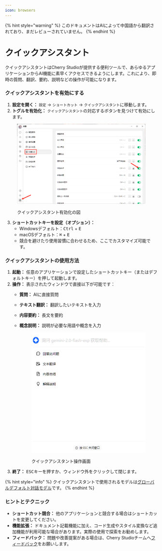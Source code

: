 ```yaml
---
icon: browsers
---
```


{% hint style="warning" %}
このドキュメントはAIによって中国語から翻訳されており、まだレビューされていません。
{% endhint %}

# クイックアシスタント

クイックアシスタントはCherry Studioが提供する便利ツールで、あらゆるアプリケーションからAI機能に素早くアクセスできるようにします。これにより、即時の質問、翻訳、要約、説明などの操作が可能になります。

### クイックアシスタントを有効にする

1. **設定を開く：** `設定` → `ショートカット` → `クイックアシスタント`に移動します。
2. **トグルを有効化：** `クイックアシスタント`の対応するボタンを見つけて有効にします。

<figure><img src="../../.gitbook/assets/快捷助手-0.png" alt=""><figcaption><p>クイックアシスタント有効化の図</p></figcaption></figure>

3. **ショートカットキーを設定（オプション）：**
   * Windowsデフォルト：<kbd>Ctrl</kbd> + <kbd>E</kbd>
   * macOSデフォルト：<kbd>⌘</kbd> + <kbd>E</kbd>
   * 競合を避けたり使用習慣に合わせるため、ここでカスタマイズ可能です。

### クイックアシスタントの使用方法

1. **起動：** 任意のアプリケーションで設定したショートカットキー（またはデフォルトキー）を押して起動します。
2. **操作：** 表示されたウィンドウで直接以下が可能です：
   * **質問：** AIに直接質問
   * **テキスト翻訳：** 翻訳したいテキストを入力
   * **内容要約：** 長文を要約
   * **概念説明：** 説明が必要な用語や概念を入力
   
       <figure><img src="../../.gitbook/assets/快捷助手-1.png" alt=""><figcaption><p>クイックアシスタント操作画面</p></figcaption></figure>
3. **終了：** <kbd>ESC</kbd>キーを押すか、ウィンドウ外をクリックして閉じます。

{% hint style="info" %}
クイックアシスタントで使用されるモデルは[グローバルデフォルト対話モデル](settings/default-models.md#mo-ren-zhu-shou-mo-xing)です。
{% endhint %}

### ヒントとテクニック

* **ショートカット競合：** 他のアプリケーションと競合する場合はショートカットを変更してください。
* **機能拡張：** ドキュメント記載機能に加え、コード生成やスタイル変換など追加機能が利用可能な場合があります。実際の使用で探索をお勧めします。
* **フィードバック：** 問題や改善提案がある場合は、Cherry Studioチームへ[フィードバック](../../../question-contact/suggestions.md)をお願いします。